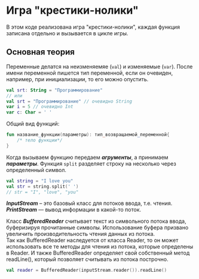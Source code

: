 # Игра "крестики-нолики"    
В этом коде реализована игра "крестики-нолики", каждая функция записана отдельно и вызывается в цикле игры.   

## Основная теория
Переменные делатся на неизменяемяе (`val`) и изменяемые (`var`). После имени переменной пишется тип переменной, если он очевиден, например, при инициализации, то его
можно опустить.     
```Kotlin
val srt: String = "Программирование"
// или
val srt = "Программирование" // очевидно String
var i = 5 // очевидно Int
var c: Char = ' '
```
Общий вид функций:
```Kotlin
fun название_функции(параметры): тип_возвращаемой_переменной{
    /* тело функции*/
}
```
Когда вызываем функцию передаем ***агрументы***, а принимаем ***параметры***.
Функция `split` разделяет строку на несколько через определенный символ.
```Kotlin
val string = "I love you"
val str = string.split(' ')
// str = "I", "love", "you"
```
***InputStream*** – это базовый класс для потоков ввода, т.е. чтения.   
***PrintStream*** — вывод информации в какой-то поток.    

Класс ***BufferedReader*** считывает текст из символьного потока ввода, буферизируя прочитанные символы.
Использование буфера призвано увеличить производительность чтения данных из потока.   
Так как BufferedReader наследуется от класса Reader, то он может использовать все те методы для чтения из потока, 
которые определены в Reader. И также BufferedReader определяет свой собственный метод readLine(), который позволяет считывать из потока построчно.    
```Kotlin
val reader = BufferedReader(inputStream.reader()).readLine()
```


